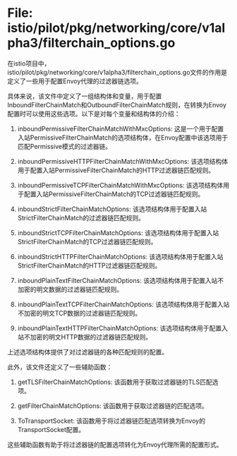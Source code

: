 # File: istio/pilot/pkg/networking/core/v1alpha3/filterchain_options.go

在istio项目中，istio/pilot/pkg/networking/core/v1alpha3/filterchain_options.go文件的作用是定义了一些用于配置Envoy代理的过滤器链选项。

具体来说，该文件中定义了一组结构体和变量，用于配置InboundFilterChainMatch和OutboundFilterChainMatch规则，在转换为Envoy配置时可以使用这些选项。以下是对每个变量和结构体的介绍：

1. inboundPermissiveFilterChainMatchWithMxcOptions: 这是一个用于配置入站PermissiveFilterChainMatch的选项结构体，在Envoy配置中该选项用于匹配Permissive模式的过滤器链。

2. inboundPermissiveHTTPFilterChainMatchWithMxcOptions: 该选项结构体用于配置入站PermissiveFilterChainMatch的HTTP过滤器链匹配规则。

3. inboundPermissiveTCPFilterChainMatchWithMxcOptions: 该选项结构体用于配置入站PermissiveFilterChainMatch的TCP过滤器链匹配规则。

4. inboundStrictFilterChainMatchOptions: 该选项结构体用于配置入站StrictFilterChainMatch的过滤器链匹配规则。

5. inboundStrictTCPFilterChainMatchOptions: 该选项结构体用于配置入站StrictFilterChainMatch的TCP过滤器链匹配规则。

6. inboundStrictHTTPFilterChainMatchOptions: 该选项结构体用于配置入站StrictFilterChainMatch的HTTP过滤器链匹配规则。

7. inboundPlainTextFilterChainMatchOptions: 该选项结构体用于配置入站不加密的明文数据的过滤器链匹配规则。

8. inboundPlainTextTCPFilterChainMatchOptions: 该选项结构体用于配置入站不加密的明文TCP数据的过滤器链匹配规则。

9. inboundPlainTextHTTPFilterChainMatchOptions: 该选项结构体用于配置入站不加密的明文HTTP数据的过滤器链匹配规则。

上述选项结构体提供了对过滤器链的各种匹配规则的配置。

此外，该文件还定义了一些辅助函数：

1. getTLSFilterChainMatchOptions: 该函数用于获取过滤器链的TLS匹配选项。

2. getFilterChainMatchOptions: 该函数用于获取过滤器链的匹配选项。

3. ToTransportSocket: 该函数用于将过滤器链匹配选项转换为Envoy的TransportSocket配置。

这些辅助函数有助于将过滤器链的配置选项转化为Envoy代理所需的配置形式。

